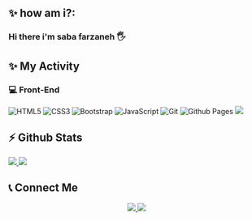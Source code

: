 ## ✨&nbsp;how am i?:
### Hi there i'm saba farzaneh 🖐
## ✨&nbsp;My Activity
### 💻&nbsp;Front-End 

![HTML5](https://img.shields.io/badge/html5-%23E34F26.svg?style=for-the-badge&logo=html5&logoColor=white)
	![CSS3](https://img.shields.io/badge/css3-%231572B6.svg?style=for-the-badge&logo=css3&logoColor=white)
 ![Bootstrap](https://img.shields.io/badge/bootstrap-%238511FA.svg?style=for-the-badge&logo=bootstrap&logoColor=white)
 ![JavaScript](https://img.shields.io/badge/javascript-%23323330.svg?style=for-the-badge&logo=javascript&logoColor=%23F7DF1E)
 ![Git](https://img.shields.io/badge/git-%23F05033.svg?style=for-the-badge&logo=git&logoColor=white)
 ![Github Pages](https://img.shields.io/badge/github%20pages-121013?style=for-the-badge&logo=github&logoColor=white)
 <img src="https://img.shields.io/badge/react%20-8A2BE2"/>
 


<h2> ⚡&nbsp;Github Stats</h2>
<a href="">
<img src="https://github-readme-stats.vercel.app/api?username=sabaf222&show_icons=true&theme=radical"/>
 <img src="https://github-readme-stats.vercel.app/api/top-langs/?username=sabaf222"/>

</a>

<br/>

<h2>📞&nbsp;Connect Me</h2>
<p align="center">
  <a href="https://instagram.com/farzan_saba71/">
    <img  src="https://img.shields.io/badge/inestagram-@farzan_saba71-red?style=flat&logo=instagram"/>
  </a>
  <a href="https://t.me/saba_farzan/">
    <img src="https://img.shields.io/badge/telegram-@saba_farzan-blue?style=flat&logo=telegram" />
  </a>

 
</p>





 
